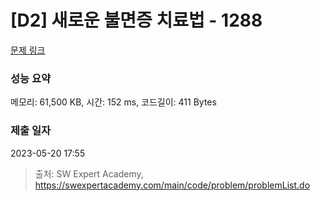 # [D2] 새로운 불면증 치료법 - 1288 

[문제 링크](https://swexpertacademy.com/main/code/problem/problemDetail.do?contestProbId=AV18_yw6I9MCFAZN) 

### 성능 요약

메모리: 61,500 KB, 시간: 152 ms, 코드길이: 411 Bytes

### 제출 일자

2023-05-20 17:55



> 출처: SW Expert Academy, https://swexpertacademy.com/main/code/problem/problemList.do